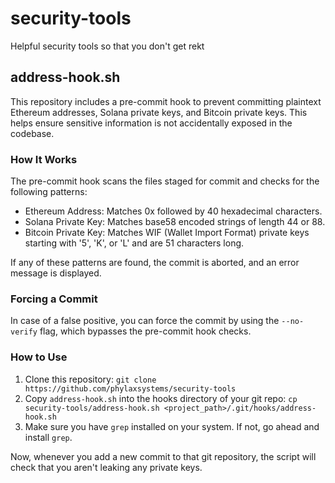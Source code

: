 # security-tools

Helpful security tools so that you don't get rekt


## address-hook.sh

This repository includes a pre-commit hook to prevent committing plaintext Ethereum addresses, Solana private keys, and Bitcoin private keys. This helps ensure sensitive information is not accidentally exposed in the codebase.

### How It Works

The pre-commit hook scans the files staged for commit and checks for the following patterns:

- Ethereum Address: Matches 0x followed by 40 hexadecimal characters.
- Solana Private Key: Matches base58 encoded strings of length 44 or 88.
- Bitcoin Private Key: Matches WIF (Wallet Import Format) private keys starting with '5', 'K', or 'L' and are 51 characters long.

If any of these patterns are found, the commit is aborted, and an error message is displayed.

### Forcing a Commit

In case of a false positive, you can force the commit by using the `--no-verify` flag, which bypasses the pre-commit hook checks.

### How to Use

1. Clone this repository: `git clone https://github.com/phylaxsystems/security-tools`
2. Copy `address-hook.sh` into the hooks directory of your git repo: `cp security-tools/address-hook.sh <project_path>/.git/hooks/address-hook.sh`
3. Make sure you have `grep` installed on your system. If not, go ahead and install `grep`.

Now, whenever you add a new commit to that git repository, the script will check that you aren't leaking any private keys.
